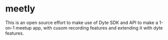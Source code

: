 # meetly
This is an open source effort to make use of Dyte SDK and API to make a 1-on-1 meetup app, with cusom recording features and extending it with dyte features.
